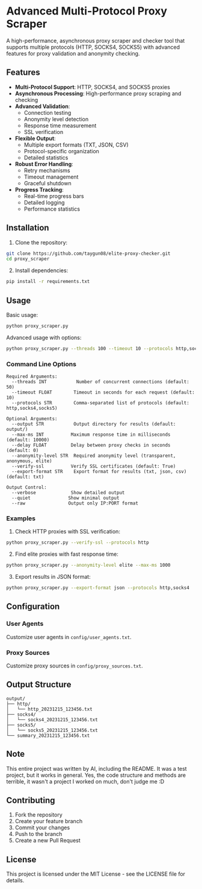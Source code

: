 # Advanced Multi-Protocol Proxy Scraper

A high-performance, asynchronous proxy scraper and checker tool that supports multiple protocols (HTTP, SOCKS4, SOCKS5) with advanced features for proxy validation and anonymity checking.

## Features

- **Multi-Protocol Support**: HTTP, SOCKS4, and SOCKS5 proxies
- **Asynchronous Processing**: High-performance proxy scraping and checking
- **Advanced Validation**:
  - Connection testing
  - Anonymity level detection
  - Response time measurement
  - SSL verification
- **Flexible Output**:
  - Multiple export formats (TXT, JSON, CSV)
  - Protocol-specific organization
  - Detailed statistics
- **Robust Error Handling**:
  - Retry mechanisms
  - Timeout management
  - Graceful shutdown
- **Progress Tracking**:
  - Real-time progress bars
  - Detailed logging
  - Performance statistics

## Installation

1. Clone the repository:
```bash
git clone https://github.com/taygun08/elite-proxy-checker.git
cd proxy_scraper
```

2. Install dependencies:
```bash
pip install -r requirements.txt
```

## Usage

Basic usage:
```bash
python proxy_scraper.py
```

Advanced usage with options:
```bash
python proxy_scraper.py --threads 100 --timeout 10 --protocols http,socks4 --anonymity-level elite
```

### Command Line Options

```
Required Arguments:
  --threads INT           Number of concurrent connections (default: 50)
  --timeout FLOAT        Timeout in seconds for each request (default: 10)
  --protocols STR        Comma-separated list of protocols (default: http,socks4,socks5)

Optional Arguments:
  --output STR           Output directory for results (default: output/)
  --max-ms INT          Maximum response time in milliseconds (default: 10000)
  --delay FLOAT         Delay between proxy checks in seconds (default: 0)
  --anonymity-level STR  Required anonymity level (transparent, anonymous, elite)
  --verify-ssl          Verify SSL certificates (default: True)
  --export-format STR    Export format for results (txt, json, csv) (default: txt)

Output Control:
  --verbose             Show detailed output
  --quiet              Show minimal output
  --raw                Output only IP:PORT format
```

### Examples

1. Check HTTP proxies with SSL verification:
```bash
python proxy_scraper.py --verify-ssl --protocols http
```

2. Find elite proxies with fast response time:
```bash
python proxy_scraper.py --anonymity-level elite --max-ms 1000
```

3. Export results in JSON format:
```bash
python proxy_scraper.py --export-format json --protocols http,socks4
```

## Configuration


### User Agents
Customize user agents in `config/user_agents.txt`.
### Proxy Sources
Customize proxy sources in `config/proxy_sources.txt`.

## Output Structure

```
output/
├── http/
│   └── http_20231215_123456.txt
├── socks4/
│   └── socks4_20231215_123456.txt
├── socks5/
│   └── socks5_20231215_123456.txt
└── summary_20231215_123456.txt
```

## Note

This entire project was written by AI, including the README.
It was a test project, but it works in general. Yes, the code structure and methods are terrible, it wasn't a project I worked on much, don't judge me :D

## Contributing

1. Fork the repository
2. Create your feature branch
3. Commit your changes
4. Push to the branch
5. Create a new Pull Request

## License

This project is licensed under the MIT License - see the LICENSE file for details.
